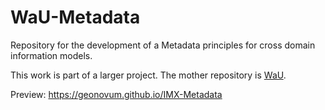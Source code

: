 # WaU-Metadata

Repository for the development of a Metadata principles for cross domain information models.

This work is part of a larger project. The mother repository is [WaU](https://github.com/Geonovum/WaU).

Preview: <https://geonovum.github.io/IMX-Metadata>
